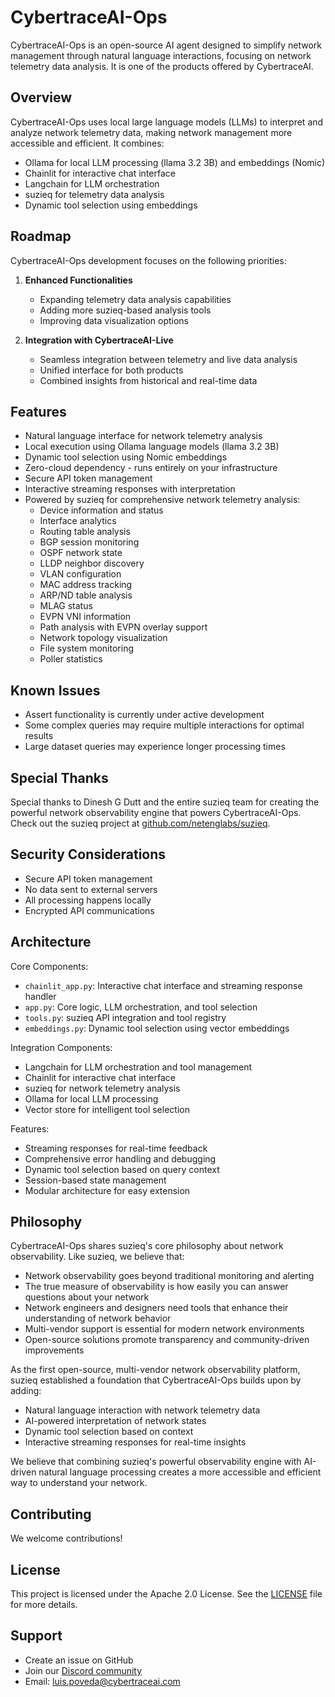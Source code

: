 # CybertraceAI-Ops

CybertraceAI-Ops is an open-source AI agent designed to simplify network management through natural language interactions, focusing on network telemetry data analysis. It is one of the products offered by CybertraceAI.

## Overview

CybertraceAI-Ops uses local large language models (LLMs) to interpret and analyze network telemetry data, making network management more accessible and efficient. It combines:
- Ollama for local LLM processing (llama 3.2 3B) and embeddings (Nomic)
- Chainlit for interactive chat interface
- Langchain for LLM orchestration
- suzieq for telemetry data analysis
- Dynamic tool selection using embeddings

## Roadmap

CybertraceAI-Ops development focuses on the following priorities:

1. **Enhanced Functionalities**
   - Expanding telemetry data analysis capabilities
   - Adding more suzieq-based analysis tools
   - Improving data visualization options

2. **Integration with CybertraceAI-Live**
   - Seamless integration between telemetry and live data analysis
   - Unified interface for both products
   - Combined insights from historical and real-time data

## Features

- Natural language interface for network telemetry analysis
- Local execution using Ollama language models (llama 3.2 3B)
- Dynamic tool selection using Nomic embeddings
- Zero-cloud dependency - runs entirely on your infrastructure
- Secure API token management
- Interactive streaming responses with interpretation
- Powered by suzieq for comprehensive network telemetry analysis:
  - Device information and status
  - Interface analytics
  - Routing table analysis
  - BGP session monitoring
  - OSPF network state
  - LLDP neighbor discovery
  - VLAN configuration
  - MAC address tracking
  - ARP/ND table analysis
  - MLAG status
  - EVPN VNI information
  - Path analysis with EVPN overlay support
  - Network topology visualization
  - File system monitoring
  - Poller statistics

## Known Issues

- Assert functionality is currently under active development
- Some complex queries may require multiple interactions for optimal results
- Large dataset queries may experience longer processing times

## Special Thanks

Special thanks to Dinesh G Dutt and the entire suzieq team for creating the powerful network observability engine that powers CybertraceAI-Ops. Check out the suzieq project at [github.com/netenglabs/suzieq](https://github.com/netenglabs/suzieq).

## Security Considerations

- Secure API token management
- No data sent to external servers
- All processing happens locally
- Encrypted API communications

## Architecture

Core Components:
- `chainlit_app.py`: Interactive chat interface and streaming response handler
- `app.py`: Core logic, LLM orchestration, and tool selection
- `tools.py`: suzieq API integration and tool registry
- `embeddings.py`: Dynamic tool selection using vector embeddings

Integration Components:
- Langchain for LLM orchestration and tool management
- Chainlit for interactive chat interface
- suzieq for network telemetry analysis
- Ollama for local LLM processing
- Vector store for intelligent tool selection

Features:
- Streaming responses for real-time feedback
- Comprehensive error handling and debugging
- Dynamic tool selection based on query context
- Session-based state management
- Modular architecture for easy extension

## Philosophy

CybertraceAI-Ops shares suzieq's core philosophy about network observability. Like suzieq, we believe that:

- Network observability goes beyond traditional monitoring and alerting
- The true measure of observability is how easily you can answer questions about your network
- Network engineers and designers need tools that enhance their understanding of network behavior
- Multi-vendor support is essential for modern network environments
- Open-source solutions promote transparency and community-driven improvements

As the first open-source, multi-vendor network observability platform, suzieq established a foundation that CybertraceAI-Ops builds upon by adding:
- Natural language interaction with network telemetry data
- AI-powered interpretation of network states
- Dynamic tool selection based on context
- Interactive streaming responses for real-time insights

We believe that combining suzieq's powerful observability engine with AI-driven natural language processing creates a more accessible and efficient way to understand your network.

## Contributing

We welcome contributions!

## License

This project is licensed under the Apache 2.0 License. See the [LICENSE](./LICENSE) file for more details.

## Support

- Create an issue on GitHub
- Join our [Discord community](https://discord.gg/#)
- Email: luis.poveda@cybertraceai.com
